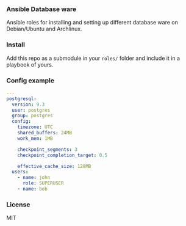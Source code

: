 ### Ansible Database ware

Ansible roles for installing and setting up different database ware
on Debian/Ubuntu and Archlinux.

### Install
Add this repo as a submodule in your `roles/` folder and include it in
a playbook of yours.

### Config example
```yaml
---
postgresql:
  version: 9.3
  user: postgres
  group: postgres
  config:
    timezone: UTC
    shared_buffers: 24MB
    work_mem: 1MB

    checkpoint_segments: 3
    checkpoint_completion_target: 0.5

    effective_cache_size: 128MB
  users:
    - name: john
      role: SUPERUSER
    - name: bob
```

### License
MIT
